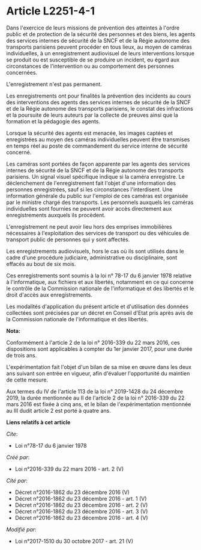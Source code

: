 # Article L2251-4-1

Dans l'exercice de leurs missions de prévention des atteintes à l'ordre public et de protection de la sécurité des personnes
et des biens, les agents des services internes de sécurité de la SNCF et de la Régie autonome des transports parisiens
peuvent procéder en tous lieux, au moyen de caméras individuelles, à un enregistrement audiovisuel de leurs interventions
lorsque se produit ou est susceptible de se produire un incident, eu égard aux circonstances de l'intervention ou au
comportement des personnes concernées.

L'enregistrement n'est pas permanent.

Les enregistrements ont pour finalités la prévention des incidents au cours des interventions des agents des services
internes de sécurité de la SNCF et de la Régie autonome des transports parisiens, le constat des infractions et la poursuite
de leurs auteurs par la collecte de preuves ainsi que la formation et la pédagogie des agents.

Lorsque la sécurité des agents est menacée, les images captées et enregistrées au moyen des caméras individuelles peuvent
être transmises en temps réel au poste de commandement du service interne de sécurité concerné.

Les caméras sont portées de façon apparente par les agents des services internes de sécurité de la SNCF et de la Régie
autonome des transports parisiens. Un signal visuel spécifique indique si la caméra enregistre. Le déclenchement de
l'enregistrement fait l'objet d'une information des personnes enregistrées, sauf si les circonstances l'interdisent. Une
information générale du public sur l'emploi de ces caméras est organisée par le ministre chargé des transports. Les
personnels auxquels les caméras individuelles sont fournies ne peuvent avoir accès directement aux enregistrements auxquels
ils procèdent.

L'enregistrement ne peut avoir lieu hors des emprises immobilières nécessaires à l'exploitation des services de transport ou
des véhicules de transport public de personnes qui y sont affectés.

Les enregistrements audiovisuels, hors le cas où ils sont utilisés dans le cadre d'une procédure judiciaire, administrative
ou disciplinaire, sont effacés au bout de six mois.

Ces enregistrements sont soumis à la loi n° 78-17 du 6 janvier 1978 relative à l'informatique, aux fichiers et aux libertés,
notamment en ce qui concerne le contrôle de la Commission nationale de l'informatique et des libertés et le droit d'accès aux
enregistrements.

Les modalités d'application du présent article et d'utilisation des données collectées sont précisées par un décret en
Conseil d'Etat pris après avis de la Commission nationale de l'informatique et des libertés.

**Nota:**

Conformément à l'article 2 de la loi n° 2016-339 du 22 mars 2016, ces dispositions sont applicables à compter du 1er janvier
2017, pour une durée de trois ans.

L'expérimentation fait l'objet d'un bilan de sa mise en œuvre dans les deux ans suivant son entrée en vigueur, afin d'évaluer
l'opportunité du maintien de cette mesure.

Aux termes du IV de l'article 113 de la loi n° 2019-1428 du 24 décembre 2019, la durée mentionnée au II de l'article 2 de la
loi n° 2016-339 du 22 mars 2016 est fixée à cinq ans, et le bilan de l'expérimentation mentionnée au III dudit article 2 est
porté à quatre ans.

**Liens relatifs à cet article**

_Cite_:

  - Loi n°78-17 du 6 janvier 1978

_Créé par_:

  - Loi n°2016-339 du 22 mars 2016 - art. 2 (V)

_Cité par_:

  - Décret n°2016-1862 du 23 décembre 2016 (V)
  - Décret n°2016-1862 du 23 décembre 2016 - art. 1 (V)
  - Décret n°2016-1862 du 23 décembre 2016 - art. 2 (V)
  - Décret n°2016-1862 du 23 décembre 2016 - art. 3 (V)
  - Décret n°2016-1862 du 23 décembre 2016 - art. 4 (V)

_Modifié par_:

  - Loi n°2017-1510 du 30 octobre 2017 - art. 21 (V)
